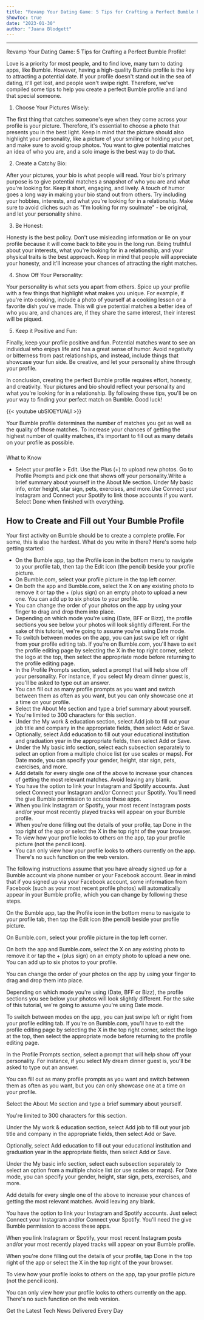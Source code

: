 ```yaml
---
title: "Revamp Your Dating Game: 5 Tips for Crafting a Perfect Bumble Profile!"
ShowToc: true 
date: "2023-01-30"
author: "Juana Blodgett"
---
```

*****
Revamp Your Dating Game: 5 Tips for Crafting a Perfect Bumble Profile!

Love is a priority for most people, and to find love, many turn to dating apps, like Bumble. However, having a high-quality Bumble profile is the key to attracting a potential date. If your profile doesn't stand out in the sea of dating, it'll get lost, and people won't swipe right. 
Therefore, we've compiled some tips to help you create a perfect Bumble profile and land that special someone.

1. Choose Your Pictures Wisely: 

The first thing that catches someone's eye when they come across your profile is your picture. Therefore, it's essential to choose a photo that presents you in the best light. Keep in mind that the picture should also highlight your personality, like a picture of your smiling or holding your pet, and make sure to avoid group photos. You want to give potential matches an idea of who you are, and a solo image is the best way to do that.

2. Create a Catchy Bio:

After your pictures, your bio is what people will read. Your bio's primary purpose is to give potential matches a snapshot of who you are and what you're looking for. Keep it short, engaging, and lively. A touch of humor goes a long way in making your bio stand out from others. Try including your hobbies, interests, and what you're looking for in a relationship. Make sure to avoid cliches such as "I'm looking for my soulmate" - be original, and let your personality shine.

3. Be Honest:

Honesty is the best policy. Don't use misleading information or lie on your profile because it will come back to bite you in the long run. Being truthful about your interests, what you're looking for in a relationship, and your physical traits is the best approach. Keep in mind that people will appreciate your honesty, and it'll increase your chances of attracting the right matches.

4. Show Off Your Personality:

Your personality is what sets you apart from others. Spice up your profile with a few things that highlight what makes you unique. For example, if you're into cooking, include a photo of yourself at a cooking lesson or a favorite dish you've made. This will give potential matches a better idea of who you are, and chances are, if they share the same interest, their interest will be piqued.

5. Keep it Positive and Fun:

Finally, keep your profile positive and fun. Potential matches want to see an individual who enjoys life and has a great sense of humor. Avoid negativity or bitterness from past relationships, and instead, include things that showcase your fun side. Be creative, and let your personality shine through your profile.

In conclusion, creating the perfect Bumble profile requires effort, honesty, and creativity. Your pictures and bio should reflect your personality and what you're looking for in a relationship. By following these tips, you'll be on your way to finding your perfect match on Bumble. Good luck!

{{< youtube ubSlOEYUALI >}} 




Your Bumble profile determines the number of matches you get as well as the quality of those matches. To increase your chances of getting the highest number of quality matches, it's important to fill out as many details on your profile as possible.

 
### 
What to Know
 
- Select your profile > Edit. Use the Plus (+) to upload new photos. Go to Profile Prompts and pick one that shows off your personality.Write a brief summary about yourself in the About Me section. Under My basic info, enter height, star sign, pets, exercises, and more.Use Connect your Instagram and Connect your Spotify to link those accounts if you want. Select Done when finished with everything.

 
##   How to Create and Fill out Your Bumble Profile  
 

Your first activity on Bumble should be to create a complete profile. For some, this is also the hardest. What do you write in there? Here's some help getting started:

 
- On the Bumble app, tap the Profile icon in the bottom menu to navigate to your profile tab, then tap the Edit icon (the pencil) beside your profile picture.
 - On Bumble.com, select your profile picture in the top left corner.
 - On both the app and Bumble.com, select the X on any existing photo to remove it or tap the + (plus sign) on an empty photo to upload a new one. You can add up to six photos to your profile.
 - You can change the order of your photos on the app by using your finger to drag and drop them into place.
 - Depending on which mode you're using (Date, BFF or Bizz), the profile sections you see below your photos will look slightly different. For the sake of this tutorial, we're going to assume you're using Date mode.
 - To switch between modes on the app, you can just swipe left or right from your profile editing tab. If you're on Bumble.com, you'll have to exit the profile editing page by selecting the X in the top right corner, select the logo at the top, then select the appropriate mode before returning to the profile editing page.
 - In the Profile Prompts section, select a prompt that will help show off your personality. For instance, if you select My dream dinner guest is, you'll be asked to type out an answer.
 - You can fill out as many profile prompts as you want and switch between them as often as you want, but you can only showcase one at a time on your profile.
 - Select the About Me section and type a brief summary about yourself.
 - You're limited to 300 characters for this section.
 - Under the My work & education section, select Add job to fill out your job title and company in the appropriate fields, then select Add or Save.
 - Optionally, select Add education to fill out your educational institution and graduation year in the appropriate fields, then select Add or Save.
 - Under the My basic info section, select each subsection separately to select an option from a multiple choice list (or use scales or maps). For Date mode, you can specify your gender, height, star sign, pets, exercises, and more.
 - Add details for every single one of the above to increase your chances of getting the most relevant matches. Avoid leaving any blank.
 - You have the option to link your Instagram and Spotify accounts. Just select Connect your Instagram and/or Connect your Spotify. You'll need the give Bumble permission to access these apps.
 - When you link Instagram or Spotify, your most recent Instagram posts and/or your most recently played tracks will appear on your Bumble profile.
 - When you're done filling out the details of your profile, tap Done in the top right of the app or select the X in the top right of the your browser.
 - To view how your profile looks to others on the app, tap your profile picture (not the pencil icon).
 - You can only view how your profile looks to others currently on the app. There's no such function on the web version.

 
The following instructions assume that you have already signed up for a Bumble account via phone number or your Facebook account. Bear in mind that if you signed up via your Facebook account, some information from Facebook (such as your most recent profile photos) will automatically appear in your Bumble profile, which you can change by following these steps.
 

On the Bumble app, tap the Profile icon in the bottom menu to navigate to your profile tab, then tap the Edit icon (the pencil) beside your profile picture.

 

On Bumble.com, select your profile picture in the top left corner.

 

On both the app and Bumble.com, select the X on any existing photo to remove it or tap the + (plus sign) on an empty photo to upload a new one. You can add up to six photos to your profile.

 
You can change the order of your photos on the app by using your finger to drag and drop them into place.
 

Depending on which mode you're using (Date, BFF or Bizz), the profile sections you see below your photos will look slightly different. For the sake of this tutorial, we're going to assume you're using Date mode.

 
To switch between modes on the app, you can just swipe left or right from your profile editing tab. If you're on Bumble.com, you'll have to exit the profile editing page by selecting the X in the top right corner, select the logo at the top, then select the appropriate mode before returning to the profile editing page.
 

In the Profile Prompts section, select a prompt that will help show off your personality. For instance, if you select My dream dinner guest is, you'll be asked to type out an answer.

 
You can fill out as many profile prompts as you want and switch between them as often as you want, but you can only showcase one at a time on your profile.
 

Select the About Me section and type a brief summary about yourself.

 
You're limited to 300 characters for this section.
 

Under the My work & education section, select Add job to fill out your job title and company in the appropriate fields, then select Add or Save.

 
Optionally, select Add education to fill out your educational institution and graduation year in the appropriate fields, then select Add or Save.
 

Under the My basic info section, select each subsection separately to select an option from a multiple choice list (or use scales or maps). For Date mode, you can specify your gender, height, star sign, pets, exercises, and more.

 
Add details for every single one of the above to increase your chances of getting the most relevant matches. Avoid leaving any blank.
 

You have the option to link your Instagram and Spotify accounts. Just select Connect your Instagram and/or Connect your Spotify. You'll need the give Bumble permission to access these apps.

 
When you link Instagram or Spotify, your most recent Instagram posts and/or your most recently played tracks will appear on your Bumble profile.
 

When you're done filling out the details of your profile, tap Done in the top right of the app or select the X in the top right of the your browser.

 

To view how your profile looks to others on the app, tap your profile picture (not the pencil icon).

 
You can only view how your profile looks to others currently on the app. There's no such function on the web version.
 

Get the Latest Tech News Delivered Every Day




